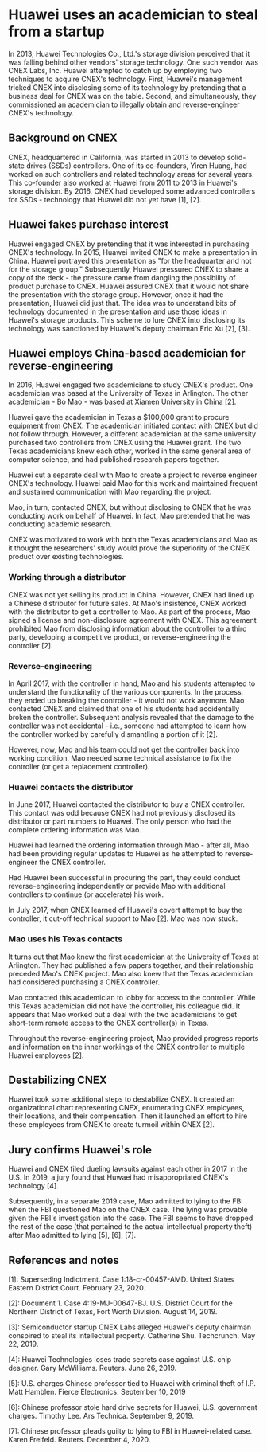 # Huawei uses an academician to steal from a startup
In 2013, Huawei Technologies Co., Ltd.'s storage division perceived that it was falling behind other vendors' storage technology.
One such vendor was CNEX Labs, Inc.
Huawei attempted to catch up by employing two techniques to acquire CNEX's technology.
First, Huawei's management tricked CNEX into disclosing some of its technology by pretending that a business deal for CNEX was on the table.
Second, and simultaneously, they commissioned an academician to illegally obtain and reverse-engineer CNEX's technology.

## Background on CNEX
CNEX, headquartered in California, was started in 2013 to develop solid-state drives (SSDs) controllers.
One of its co-founders, Yiren Huang, had worked on such controllers and related technology areas for several years.
This co-founder also worked at Huawei from 2011 to 2013 in Huawei's storage division.
By 2016, CNEX had developed some advanced controllers for SSDs - technology that Huawei did not yet have \[1\], \[2\].

## Huawei fakes purchase interest
Huawei engaged CNEX by pretending that it was interested in purchasing CNEX's technology.
In 2015, Huawei invited CNEX to make a presentation in China.
Huawei portrayed this presentation as "for the headquarter and not for the storage group."
Subsequently, Huawei pressured CNEX to share a copy of the deck - the pressure came from dangling the possibility of product purchase to CNEX.
Huawei assured CNEX that it would not share the presentation with the storage group.
However, once it had the presentation, Huawei did just that.
The idea was to understand bits of technology documented in the presentation and use those ideas in Huawei's storage products.
This scheme to lure CNEX into disclosing its technology was sanctioned by Huawei's deputy chairman Eric Xu \[2\], \[3\].

## Huawei employs China-based academician for reverse-engineering
In 2016, Huawei engaged two academicians to study CNEX's product.
One academician was based at the University of Texas in Arlington.
The other academician - Bo Mao - was based at Xiamen University in China \[2\].

Huawei gave the academician in Texas a $100,000 grant to procure equipment from CNEX.
The academician initiated contact with CNEX but did not follow through.
However, a different academician at the same university purchased two controllers from CNEX using the Huawei grant. The two Texas academicians knew each other, worked in the same general area of computer science, and had published research papers together.

Huawei cut a separate deal with Mao to create a project to reverse engineer CNEX's technology.
Huawei paid Mao for this work and maintained frequent and sustained communication with Mao regarding the project.

Mao, in turn, contacted CNEX, but without disclosing to CNEX that he was conducting work on behalf of Huawei.
In fact, Mao pretended that he was conducting academic research.

CNEX was motivated to work with both the Texas academicians and Mao as it thought the researchers' study would prove the superiority of the CNEX product over existing technologies.

### Working through a distributor
CNEX was not yet selling its product in China.
However, CNEX had lined up a Chinese distributor for future sales.
At Mao's insistence, CNEX worked with the distributor to get a controller to Mao.
As part of the process, Mao signed a license and non-disclosure agreement with CNEX.
This agreement prohibited Mao from disclosing information about the controller to a third party, developing a competitive product, or reverse-engineering the controller \[2\].

### Reverse-engineering
In April 2017, with the controller in hand, Mao and his students attempted to understand the functionality of the various components.
In the process, they ended up breaking the controller - it would not work anymore.
Mao contacted CNEX and claimed that one of his students had accidentally broken the controller.
Subsequent analysis revealed that the damage to the controller was not accidental - i.e., someone had attempted to learn how the controller worked by carefully dismantling a portion of it \[2\].

However, now, Mao and his team could not get the controller back into working condition.
Mao needed some technical assistance to fix the controller (or get a replacement controller).

### Huawei contacts the distributor
In June 2017, Huawei contacted the distributor to buy a CNEX controller.
This contact was odd because CNEX had not previously disclosed its distributor or part numbers to Huawei.
The only person who had the complete ordering information was Mao.

Huawei had learned the ordering information through Mao - after all, Mao had been providing regular updates to Huawei as he attempted to reverse-engineer the CNEX controller.

Had Huawei been successful in procuring the part, they could conduct reverse-engineering independently or provide Mao with additional controllers to continue (or accelerate) his work.

In July 2017, when CNEX learned of Huawei's covert attempt to buy the controller, it cut-off technical support to Mao \[2\].
Mao was now stuck.

### Mao uses his Texas contacts
It turns out that Mao knew the first academician at the University of Texas at Arlington.
They had published a few papers together, and their relationship preceded Mao's CNEX project.
Mao also knew that the Texas academician had considered purchasing a CNEX controller.

Mao contacted this academician to lobby for access to the controller.
While this Texas academician did not have the controller, his colleague did.
It appears that Mao worked out a deal with the two academicians to get short-term remote access to the CNEX controller(s) in Texas.

Throughout the reverse-engineering project, Mao provided progress reports and information on the inner workings of the CNEX controller to multiple Huawei employees \[2\].

## Destabilizing CNEX
Huawei took some additional steps to destabilize CNEX.
It created an organizational chart representing CNEX, enumerating CNEX employees, their locations, and their compensation.
Then it launched an effort to hire these employees from CNEX to create turmoil within CNEX \[2\].

## Jury confirms Huawei's role
Huawei and CNEX filed dueling lawsuits against each other in 2017 in the U.S.
In 2019, a jury found that Huwaei had misappropriated CNEX's technology \[4\].

Subsequently, in a separate 2019 case, Mao admitted to lying to the FBI when the FBI questioned Mao on the CNEX case.
The lying was provable given the FBI's investigation into the case.
The FBI seems to have dropped the rest of the case (that pertained to the actual intellectual property theft) after Mao admitted to lying \[5\], \[6\], \[7\].


## References and notes
\[1\]: Superseding Indictment. Case 1:18-cr-00457-AMD. United States Eastern District Court. February 23, 2020.

\[2\]: Document 1. Case 4:19-MJ-00647-BJ. U.S. District Court for the Northern District of Texas, Fort Worth Division. August 14, 2019.

\[3\]: Semiconductor startup CNEX Labs alleged Huawei's deputy chairman conspired to steal its intellectual property. Catherine Shu. Techcrunch. May 22, 2019.

\[4\]: Huawei Technologies loses trade secrets case against U.S. chip designer. Gary McWilliams. Reuters. June 26, 2019.

\[5\]: U.S. charges Chinese professor tied to Huawei with criminal theft of I.P. Matt Hamblen. Fierce Electronics. September 10, 2019

\[6\]: Chinese professor stole hard drive secrets for Huawei, U.S. government charges. Timothy Lee. Ars Technica. September 9, 2019.

\[7\]: Chinese professor pleads guilty to lying to FBI in Huawei-related case. Karen Freifeld. Reuters. December 4, 2020.